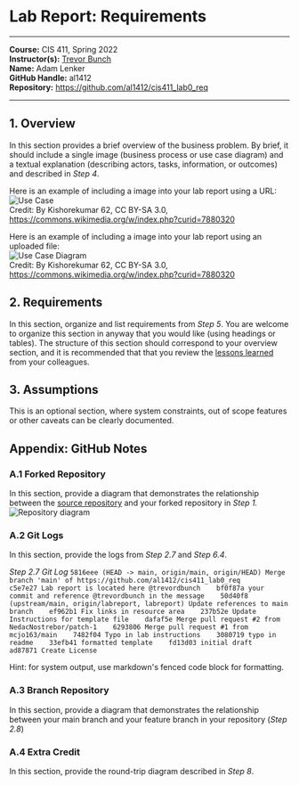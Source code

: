 # Lab Report: Requirements
___
**Course:** CIS 411, Spring 2022  
**Instructor(s):** [Trevor Bunch](https://github.com/trevordbunch)  
**Name:** Adam Lenker  
**GitHub Handle:** al1412  
**Repository:** https://github.com/al1412/cis411_lab0_req  
___

## 1. Overview
In this section provides a brief overview of the business problem.  By brief, it should include a single image (business process or use case diagram) and a textual explanation (describing actors, tasks, information, or outcomes) and described in *Step 4*.

Here is an example of including a image into your lab report using a URL:  
![Use Case](https://commons.wikimedia.org/wiki/File:Use_case_restaurant_model.svg#/media/File:Use_case_restaurant_model.svg)  
Credit: By Kishorekumar 62, CC BY-SA 3.0, https://commons.wikimedia.org/w/index.php?curid=7880320

Here is an example of including a image into your lab report using an uploaded file:  
![Use Case Diagram](/assets/Use_case_restaurant_model.svg)  
Credit: By Kishorekumar 62, CC BY-SA 3.0, https://commons.wikimedia.org/w/index.php?curid=7880320

## 2. Requirements
In this section, organize and list requirements from *Step 5*.  You are welcome to organize this section in anyway that you would like (using headings or tables).  The structure of this section should correspond to your overview section, and it is recommended that that you review the [lessons learned](../lessonsLearned.md) from your colleagues.

## 3. Assumptions
This is an optional section, where system constraints, out of scope features or other caveats can be clearly documented.  

## Appendix: GitHub Notes

### A.1 Forked Repository
In this section, provide a diagram that demonstrates the relationship between the [source repository](https://github.com/trevordbunch/cis411_lab0_req) and your forked repository in *Step 1.*  
![Repository diagram](https://user-images.githubusercontent.com/97567307/151079618-760d14d1-9e46-43be-b71c-2345e785d7fd.jpg)


### A.2 Git Logs
In this section, provide the logs from *Step 2.7* and *Step 6.4*.

*Step 2.7 Git Log*
`5816eee (HEAD -> main, origin/main, origin/HEAD) Merge branch 'main' of https://github.com/al1412/cis411_lab0_req     
c5e7e27 Lab report is located here @trevordbunch   
bf0f87a your commit and reference @trevordbunch in the message   
50d40f8 (upstream/main, origin/labreport, labreport) Update references to main branch   
ef962b1 Fix links in resource area   
237b52e Update Instructions for template file   
dafaf5e Merge pull request #2 from NedacNostrebor/patch-1   
6293806 Merge pull request #1 from mcjo163/main   
7482f04 Typo in lab instructions   
3080719 typo in readme   
33efb41 formatted template   
fd13d03 initial draft  
ad87871 Create License`



Hint: for system output, use markdown's fenced code block for formatting.

### A.3 Branch Repository
In this section, provide a diagram that demonstrates the relationship between your main branch and your feature branch in your repository (*Step 2.8*)

### A.4 Extra Credit
In this section, provide the round-trip diagram described in *Step 8*.

